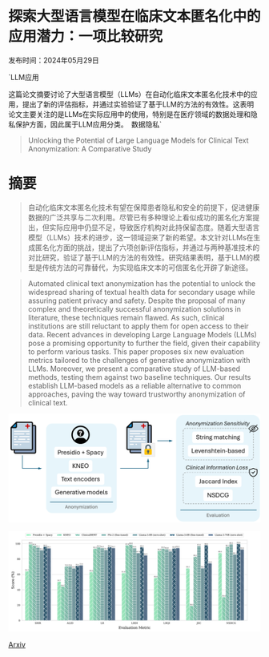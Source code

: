 # 探索大型语言模型在临床文本匿名化中的应用潜力：一项比较研究

发布时间：2024年05月29日

`LLM应用

这篇论文摘要讨论了大型语言模型（LLMs）在自动化临床文本匿名化技术中的应用，提出了新的评估指标，并通过实验验证了基于LLM的方法的有效性。这表明论文主要关注的是LLMs在实际应用中的使用，特别是在医疗领域的数据处理和隐私保护方面，因此属于LLM应用分类。` `数据隐私`

> Unlocking the Potential of Large Language Models for Clinical Text Anonymization: A Comparative Study

# 摘要

> 自动化临床文本匿名化技术有望在保障患者隐私和安全的前提下，促进健康数据的广泛共享与二次利用。尽管已有多种理论上看似成功的匿名化方案提出，但实际应用中仍显不足，导致医疗机构对此持保留态度。随着大型语言模型（LLMs）技术的进步，这一领域迎来了新的希望。本文针对LLMs在生成匿名化方面的挑战，提出了六项创新评估指标，并通过与两种基准技术的对比研究，验证了基于LLM的方法的有效性。研究结果表明，基于LLM的模型是传统方法的可靠替代，为实现临床文本的可信匿名化开辟了新途径。

> Automated clinical text anonymization has the potential to unlock the widespread sharing of textual health data for secondary usage while assuring patient privacy and safety. Despite the proposal of many complex and theoretically successful anonymization solutions in literature, these techniques remain flawed. As such, clinical institutions are still reluctant to apply them for open access to their data. Recent advances in developing Large Language Models (LLMs) pose a promising opportunity to further the field, given their capability to perform various tasks. This paper proposes six new evaluation metrics tailored to the challenges of generative anonymization with LLMs. Moreover, we present a comparative study of LLM-based methods, testing them against two baseline techniques. Our results establish LLM-based models as a reliable alternative to common approaches, paving the way toward trustworthy anonymization of clinical text.

![探索大型语言模型在临床文本匿名化中的应用潜力：一项比较研究](../../../paper_images/2406.00062/pipeline_paper_acl.png)

![探索大型语言模型在临床文本匿名化中的应用潜力：一项比较研究](../../../paper_images/2406.00062/x1.png)

[Arxiv](https://arxiv.org/abs/2406.00062)
